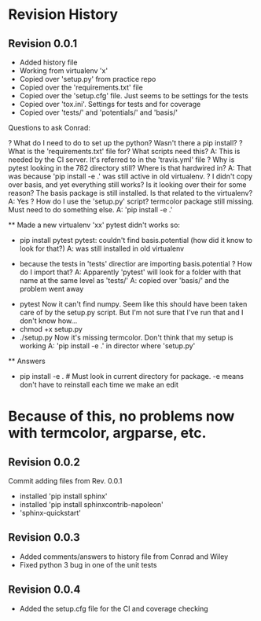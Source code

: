 # Revision History

## Revision 0.0.1

- Added history file
- Working from virtualenv 'x'
- Copied over 'setup.py' from practice repo
- Copied over the 'requirements.txt' file
- Copied over the 'setup.cfg' file. Just seems to be settings for the tests
- Copied over 'tox.ini'. Settings for tests and for coverage
- Copied over 'tests/' and 'potentials/' and 'basis/'


Questions to ask Conrad:

? What do I need to do to set up the python? Wasn't there a pip install?
? What is the 'requirements.txt' file for? What scripts need this?
A: This is needed by the CI server. It's referred to in the 'travis.yml' file
? Why is pytest looking in the 782 directory still? Where is that hardwired in?
A: That was because 'pip install -e .' was still active in old virtualenv.
? I didn't copy over basis, and yet everything still works? Is it looking over their for some
reason? The basis package is still installed. Is that related to the virtualenv?
A: Yes
? How do I use the 'setup.py' script? termcolor package still missing. Must need to do something else.
A: 'pip install -e .'

** Made a new virtualenv 'xx'
pytest didn't works so:
- pip install pytest
pytest: couldn't find basis.potential (how did it know to look for that?)
A: was still installed in old virtualenv

* because the tests in 'tests' directior are importing basis.potential
? How do I import that?
A: Apparently 'pytest' will look for a folder with that name at the same level as 'tests/'
A: copied over 'basis/' and the problem went away
- pytest
Now it can't find numpy. Seem like this should have been taken care of by the setup.py script. But
I'm not sure that I've run that and I don't know how...
- chmod +x setup.py
- ./setup.py
Now it's missing termcolor. Don't think that my setup is working
A: 'pip install -e .' in director where 'setup.py'

** Answers
- pip install -e .  # Must look in current directory for package. -e means don't have to reinstall
each time we make an edit
# Because of this, no problems now with termcolor, argparse, etc.

## Revision 0.0.2

Commit adding files from Rev. 0.0.1

- installed 'pip install sphinx'
- installed 'pip install sphinxcontrib-napoleon'
- 'sphinx-quickstart'

## Revision 0.0.3

- Added comments/answers to history file from Conrad and Wiley
- Fixed python 3 bug in one of the unit tests

## Revision 0.0.4

- Added the setup.cfg file for the CI and coverage checking